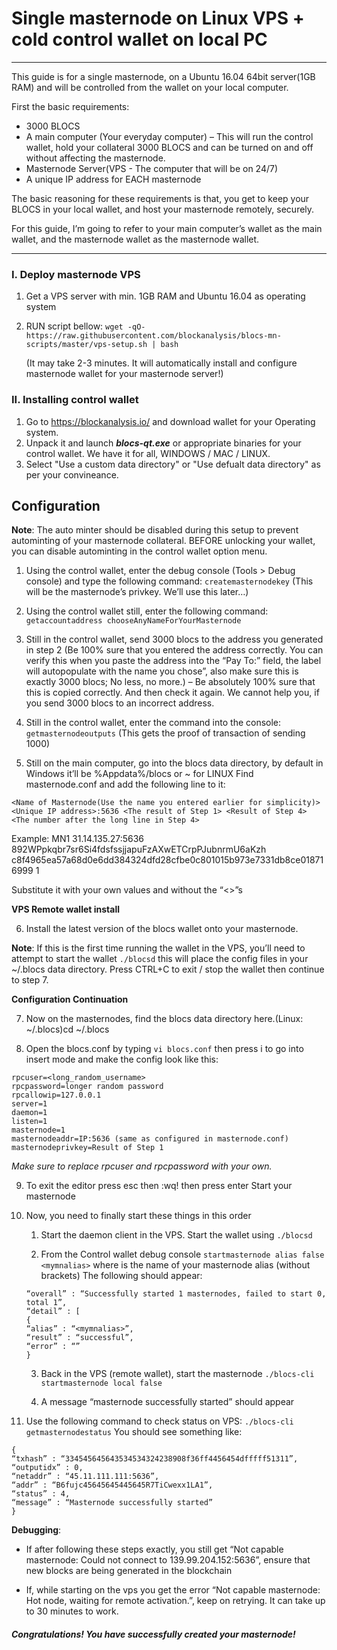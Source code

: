 
# Single masternode on Linux VPS + cold control wallet on local PC
------
This guide is for a single masternode, on a Ubuntu 16.04 64bit server(1GB RAM) and will be controlled from the wallet on your local computer.

First the basic requirements:
* 3000 BLOCS 
* A main computer (Your everyday computer) – This will run the control wallet, hold your collateral 3000 BLOCS and can be turned on and off without affecting the masternode.
* Masternode Server(VPS - The computer that will be on 24/7)
* A unique IP address for EACH masternode

The basic reasoning for these requirements is that, you get to keep your BLOCS in your local wallet, and host your masternode remotely, securely.

For this guide, I’m going to refer to your main computer’s wallet as the main wallet, and the masternode wallet as the masternode wallet.

-------

### I. Deploy masternode VPS

1. Get a VPS server with min. 1GB RAM and Ubuntu 16.04 as operating system
2. RUN script bellow:
   ```wget -qO- https://raw.githubusercontent.com/blockanalysis/blocs-mn-scripts/master/vps-setup.sh | bash```
    
   (It may take 2-3 minutes. It will automatically install and configure masternode wallet for your masternode server!)

### II. Installing control wallet

1. Go to https://blockanalysis.io/ and download wallet for your Operating system.
2. Unpack it and launch ***blocs-qt.exe*** or appropriate binaries for your control wallet. We have it for all, WINDOWS / MAC / LINUX.
3. Select "Use a custom data directory" or "Use defualt data directory" as per your convineance.



## Configuration

**Note**: The auto minter should be disabled during this setup to prevent autominting of your masternode collateral. BEFORE unlocking your wallet, you can disable autominting in the control wallet option menu.

1. Using the control wallet, enter the debug console (Tools > Debug console) and type the following command:
```createmasternodekey``` (This will be the masternode’s privkey. We’ll use this later…)

2. Using the control wallet still, enter the following command:
```getaccountaddress chooseAnyNameForYourMasternode```

3. Still in the control wallet, send 3000 blocs to the address you generated in step 2 (Be 100% sure that you entered the address correctly. You can verify this when you paste the address into the “Pay To:” field, the label will autopopulate with the name you chose”, also make sure this is exactly 3000 blocs; No less, no more.)
– Be absolutely 100% sure that this is copied correctly. And then check it again. We cannot help you, if you send 3000 blocs to an incorrect address.

4. Still in the control wallet, enter the command into the console:
```getmasternodeoutputs``` (This gets the proof of transaction of sending 1000)

5. Still on the main computer, go into the blocs data directory, by default in Windows it’ll be %Appdata%/blocs or ~ for LINUX
Find masternode.conf and add the following line to it:

```<Name of Masternode(Use the name you entered earlier for simplicity)> <Unique IP address>:5636 <The result of Step 1> <Result of Step 4> <The number after the long line in Step 4>```

Example: MN1 31.14.135.27:5636 892WPpkqbr7sr6Si4fdsfssjjapuFzAXwETCrpPJubnrmU6aKzh c8f4965ea57a68d0e6dd384324dfd28cfbe0c801015b973e7331db8ce018716999 1

Substitute it with your own values and without the “<>”s

**VPS Remote wallet install**

6. Install the latest version of the blocs wallet onto your masternode.

**Note**: If this is the first time running the wallet in the VPS, you’ll need to attempt to start the wallet `./blocsd` this will place the config files in your ~/.blocs data directory. Press CTRL+C to exit / stop the wallet then continue to step  7.

**Configuration Continuation**

7. Now on the masternodes, find the blocs data directory here.(Linux: ~/.blocs)cd ~/.blocs

8. Open the blocs.conf by typing `vi blocs.conf` then press i to go into insert mode and make the config look like this:
```
rpcuser=<long_random_username>
rpcpassword=longer random password
rpcallowip=127.0.0.1
server=1
daemon=1
listen=1
masternode=1
masternodeaddr=IP:5636 (same as configured in masternode.conf) 
masternodeprivkey=Result of Step 1
```

*Make sure to replace rpcuser and rpcpassword with your own.*

9. To exit the editor press esc then :wq! then press enter
Start your masternode

10. Now, you need to finally start these things in this order
    1. Start the daemon client in the VPS. Start the wallet using `./blocsd`
    
    2. From the Control wallet debug console `startmasternode alias false <mymnalias>`
    where <mymnalias> is the name of your masternode alias (without brackets)
    The following should appear:
   
    ```
    “overall” : “Successfully started 1 masternodes, failed to start 0, total 1”,
    “detail” : [
    {
    “alias” : “<mymnalias>”,
    “result” : “successful”,
    “error” : “”
    } 
    ```
   
    3. Back in the VPS (remote wallet), start the masternode `./blocs-cli startmasternode local false`
    
    4. A message “masternode successfully started” should appear
   
11. Use the following command to check status on VPS:
`./blocs-cli getmasternodestatus`
You should see something like:

```
{
“txhash” : “334545645643534534324238908f36ff4456454dfffff51311”,
“outputidx” : 0,
“netaddr” : “45.11.111.111:5636”,
“addr” : “B6fujc45645645445645R7TiCwexx1LA1”,
“status” : 4,
“message” : “Masternode successfully started”
}
```
   
**Debugging**:

* If after following these steps exactly, you still get “Not capable masternode: Could not connect to 139.99.204.152:5636”, ensure that new blocks are being generated in the blockchain

* If, while starting on the vps you get the error “Not capable masternode: Hot node, waiting for remote activation.”, keep on retrying. It can take up to 30 minutes to work.
   
#### *Congratulations! You have successfully created your masternode!*

